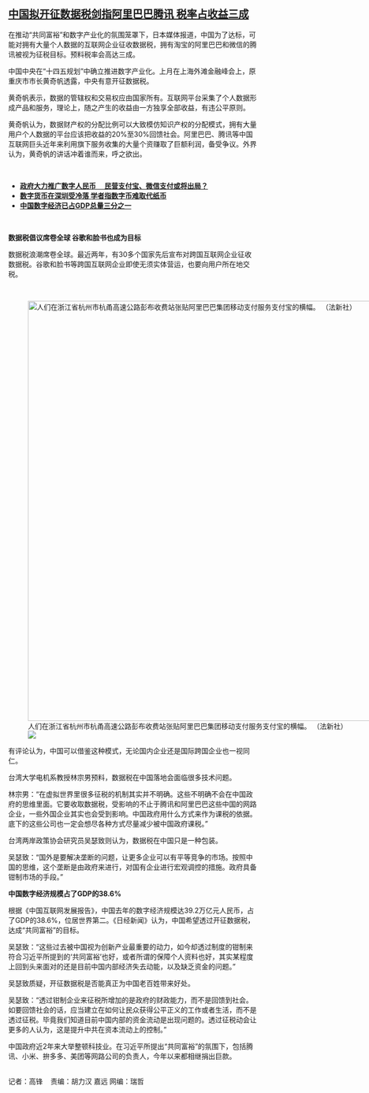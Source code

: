 <!--1637678947000-->
[中国拟开征数据税剑指阿里巴巴腾讯   税率占收益三成](https://www.rfa.org/mandarin/yataibaodao/jingmao/gf-11232021092342.html)
------

<p>在推动“共同富裕”和数字产业化的氛围笼罩下，日本媒体报道，中国为了达标，可能对拥有大量个人数据的互联网企业征收数据税，拥有淘宝的阿里巴巴和微信的腾讯被视为征税目标。预料税率会高达三成。</p><p>中国中央在“十四五规划”中确立推进数字产业化。上月在上海外滩金融峰会上，原重庆市市长黄奇帆透露，中央有意开征数据税。</p><p>黄奇帆表示，数据的管辖权和交易权应由国家所有。互联网平台采集了个人数据形成产品和服务，理论上，随之产生的收益由一方独享全部收益，有违公平原则。</p><p>黄奇帆认为，数据财产权的分配比例可以大致模仿知识产权的分配模式，拥有大量用户个人数据的平台应该把收益的20%至30%回馈社会。阿里巴巴、腾讯等中国互联网巨头近年来利用旗下服务收集的大量个资赚取了巨额利润，备受争议。外界认为，黄奇帆的讲话冲着谁而来，呼之欲出。<br/><strong></strong></p><p><br/></p><ul><li><a href="https://www.rfa.org/mandarin/yataibaodao/jingmao/km-09222021064438.html"><strong>政府大力推广数字人民币 　民营支付宝、微信支付或将出局？</strong></a><a href="https://www.rfa.org/mandarin/yataibaodao/meiti/hx1020a-10202021065611.html"><strong></strong></a></li><li><a href="https://www.rfa.org/mandarin/yataibaodao/jingmao/QL-10212020055806.html"><strong>数字货币在深圳受冷落 学者指数字币难取代纸币</strong></a></li><li><a href="https://www.rfa.org/mandarin/yataibaodao/jingmao/hc-12052017121413.html"><strong>中国数字经济已占GDP总量三分之一</strong></a></li></ul><p><br/></p><p><strong>数据税倡议席卷全球 谷歌和脸书也成为目标</strong></p><p>数据税浪潮席卷全球。最近两年，有30多个国家先后宣布对跨国互联网企业征收数据税。谷歌和脸书等跨国互联网企业即使无须实体营运，也要向用户所在地交税。</p><p><br/></p><p><figure class="image-richtext image-inline captioned" style="width:1280px;"><img alt="人们在浙江省杭州市杭甬高速公路彭布收费站张贴阿里巴巴集团移动支付服务支付宝的横幅。 （法新社）" height="853" src="https://www.rfa.org/mandarin/yataibaodao/jingmao/gf-11232021092342.html/000_gc7j1.jpg/@@images/66285129-ad90-445b-a27c-7bb2b3b4978b.jpeg" title="000_GC7J1.jpg" width="1280"/><figcaption class="image-caption">人们在浙江省杭州市杭甬高速公路彭布收费站张贴阿里巴巴集团移动支付服务支付宝的横幅。 （法新社）</figcaption><small></small><div id="zoomattribute"><a data-caption="人们在浙江省杭州市杭甬高速公路彭布收费站张贴阿里巴巴集团移动支付服务支付宝的横幅。 （法新社）" data-fancybox="" href="https://www.rfa.org/mandarin/yataibaodao/jingmao/gf-11232021092342.html/000_gc7j1.jpg" id="single_image" title="人们在浙江省杭州市杭甬高速公路彭布收费站张贴阿里巴巴集团移动支付服务支付宝的横幅。 （法新社）"><img src="/++plone++rfa-resources/img/icon-zoom.png"/></a></div></figure></p><p>有评论认为，中国可以借鉴这种模式，无论国内企业还是国际跨国企业也一视同仁。</p><p>台湾大学电机系教授林宗男预料，数据税在中国落地会面临很多技术问题。</p><p>林宗男：“在虚拟世界里很多征税的机制其实并不明确。这些不明确不会在中国政府的思维里面。它要收取数据税，受影响的不止于腾讯和阿里巴巴这些中国的网路企业，一些外国企业其实也会受到影响。中国政府用什么方式来作为课税的依据。底下的这些公司也一定会想尽各种方式尽量减少被中国政府课税。”</p><p>台湾两岸政策协会研究员吴瑟致则认为，数据税在中国只是一种包装。</p><p>吴瑟致：“国外是要解决垄断的问题，让更多企业可以有平等竞争的市场。按照中国的思维，这个垄断是由政府来进行，对国有企业进行宏观调控的措施。政府具备钳制市场的手段。”<br/><strong></strong></p><p><strong>中国数字经济规模占了GDP的38.6%</strong></p><p>根据《中国互联网发展报告》，中国去年的数字经济规模达39.2万亿元人民币，占了GDP的38.6%，位居世界第二。《日经新闻》认为，中国希望透过开征数据税，达成“共同富裕”的目标。</p><p>吴瑟致：“这些过去被中国视为创新产业最重要的动力，如今却透过制度的钳制来符合习近平所提到的‘共同富裕’也好，或者所谓的保障个人资料也好，其实某程度上回到头来面对的还是目前中国内部经济失去动能，以及缺乏资金的问题。”</p><p>吴瑟致质疑，开征数据税是否能真正为中国老百姓带来好处。</p><p>吴瑟致：“透过钳制企业来征税所增加的是政府的财政能力，而不是回馈到社会。如要回馈社会的话，应当建立在如何让民众获得公平正义的工作或者生活，而不是透过征税。毕竟我们知道目前中国内部的资金流动是出现问题的。透过征税动会让更多的人认为，这是提升中共在资本流动上的控制。”</p><p>中国政府近2年来大举整顿科技业。在习近平所提出“共同富裕”的氛围下，包括腾讯、小米、拚多多、美团等网路公司的负责人，今年以来都相继捐出巨款。</p><p><br/>记者：高锋    责编：胡力汉 嘉远 网编：瑞哲</p>
